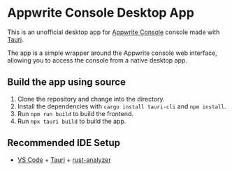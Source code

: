 # Appwrite Console Desktop App

This is an unofficial desktop app for [Appwrite Console](https://cloud.appwrite.io/) console made with [Tauri](https://tauri.app/).

The app is a simple wrapper around the Appwrite console web interface, allowing you to access the console from a native desktop app.

## Build the app using source

1. Clone the repository and change into the directory.
2. Install the dependencies with `cargo install tauri-cli` and `npm install`.
3. Run `npm run build` to build the frontend.
4. Run `npx tauri build` to build the app.

## Recommended IDE Setup

- [VS Code](https://code.visualstudio.com/) + [Tauri](https://marketplace.visualstudio.com/items?itemName=tauri-apps.tauri-vscode) + [rust-analyzer](https://marketplace.visualstudio.com/items?itemName=rust-lang.rust-analyzer)
